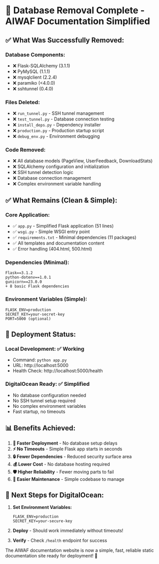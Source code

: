 # 🎉 Database Removal Complete - AIWAF Documentation Simplified

## ✅ **What Was Successfully Removed:**

### Database Components:
- ❌ Flask-SQLAlchemy (3.1.1)
- ❌ PyMySQL (1.1.1) 
- ❌ mysqlclient (2.2.4)
- ❌ paramiko (<4.0.0)
- ❌ sshtunnel (0.4.0)

### Files Deleted:
- ❌ `run_tunnel.py` - SSH tunnel management
- ❌ `test_tunnel.py` - Database connection testing
- ❌ `install_deps.py` - Dependency installer
- ❌ `production.py` - Production startup script
- ❌ `debug_env.py` - Environment debugging

### Code Removed:
- ❌ All database models (PageView, UserFeedback, DownloadStats)
- ❌ SQLAlchemy configuration and initialization
- ❌ SSH tunnel detection logic
- ❌ Database connection management
- ❌ Complex environment variable handling

## ✅ **What Remains (Clean & Simple):**

### Core Application:
- ✅ `app.py` - Simplified Flask application (51 lines)
- ✅ `wsgi.py` - Simple WSGI entry point
- ✅ `requirements.txt` - Minimal dependencies (11 packages)
- ✅ All templates and documentation content
- ✅ Error handling (404.html, 500.html)

### Dependencies (Minimal):
```
Flask==3.1.2
python-dotenv==1.0.1
gunicorn==23.0.0
+ 8 basic Flask dependencies
```

### Environment Variables (Simple):
```
FLASK_ENV=production
SECRET_KEY=your-secret-key
PORT=5000 (optional)
```

## 🚀 **Deployment Status:**

### Local Development: ✅ Working
- Command: `python app.py`
- URL: http://localhost:5000
- Health Check: http://localhost:5000/health

### DigitalOcean Ready: ✅ Simplified
- No database configuration needed
- No SSH tunnel setup required
- No complex environment variables
- Fast startup, no timeouts

## 📊 **Benefits Achieved:**

1. **🚀 Faster Deployment** - No database setup delays
2. **⚡ No Timeouts** - Simple Flask app starts in seconds
3. **🔒 Fewer Dependencies** - Reduced security surface area
4. **💰 Lower Cost** - No database hosting required
5. **🛡️ Higher Reliability** - Fewer moving parts to fail
6. **🔧 Easier Maintenance** - Simple codebase to manage

## 🎯 **Next Steps for DigitalOcean:**

1. **Set Environment Variables:**
   ```
   FLASK_ENV=production
   SECRET_KEY=your-secure-key
   ```

2. **Deploy** - Should work immediately without timeouts!

3. **Verify** - Check `/health` endpoint for success

The AIWAF documentation website is now a simple, fast, reliable static documentation site ready for deployment! 🎉